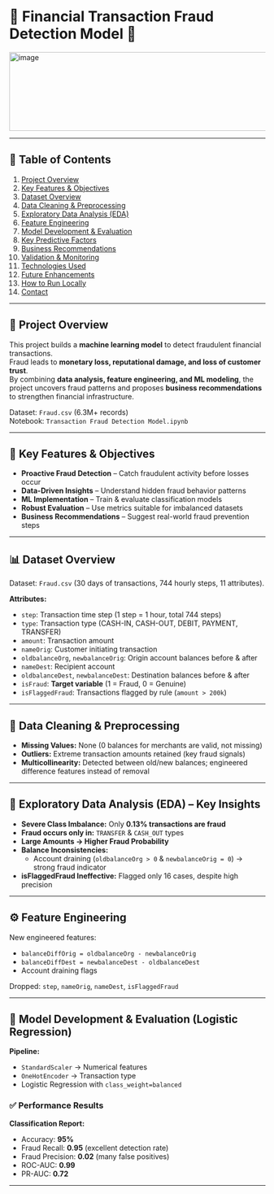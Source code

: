 
# **💸 Financial Transaction Fraud Detection Model 💸**

<img width="1534" height="155" alt="image" src="https://github.com/user-attachments/assets/be8f14d5-a44c-4c77-a79d-13c3cb0b3f9d" />

---

## 📑 Table of Contents
1. [Project Overview](#project-overview)  
2. [Key Features & Objectives](#-key-features--objectives)  
3. [Dataset Overview](#-dataset-overview)  
4. [Data Cleaning & Preprocessing](#-data-cleaning--preprocessing)  
5. [Exploratory Data Analysis (EDA)](#-exploratory-data-analysis-eda---key-insights)  
6. [Feature Engineering](#️-feature-engineering)  
7. [Model Development & Evaluation](#-model-development--evaluation-logistic-regression)  
8. [Key Predictive Factors](#-key-predictive-factors--real-world-relevance)  
9. [Business Recommendations](#-business-recommendations-for-infrastructure-updates)  
10. [Validation & Monitoring](#-validation--monitoring-of-recommendations)  
11. [Technologies Used](#-technologies-used)  
12. [Future Enhancements](#-future-enhancements)  
13. [How to Run Locally](#-how-to-run-the-project-locally)  
14. [Contact](#-contact)  

---

## 📌 Project Overview
This project builds a **machine learning model** to detect fraudulent financial transactions.  
Fraud leads to **monetary loss, reputational damage, and loss of customer trust**.  
By combining **data analysis, feature engineering, and ML modeling**, the project uncovers fraud patterns and proposes **business recommendations** to strengthen financial infrastructure.  

Dataset: `Fraud.csv` (6.3M+ records)  
Notebook: `Transaction Fraud Detection Model.ipynb`  

---

## 🚀 Key Features & Objectives
- **Proactive Fraud Detection** – Catch fraudulent activity before losses occur  
- **Data-Driven Insights** – Understand hidden fraud behavior patterns  
- **ML Implementation** – Train & evaluate classification models  
- **Robust Evaluation** – Use metrics suitable for imbalanced datasets  
- **Business Recommendations** – Suggest real-world fraud prevention steps  

---

## 📊 Dataset Overview
Dataset: `Fraud.csv` (30 days of transactions, 744 hourly steps, 11 attributes).  

**Attributes:**  
- `step`: Transaction time step (1 step = 1 hour, total 744 steps)  
- `type`: Transaction type (CASH-IN, CASH-OUT, DEBIT, PAYMENT, TRANSFER)  
- `amount`: Transaction amount  
- `nameOrig`: Customer initiating transaction  
- `oldbalanceOrg`, `newbalanceOrig`: Origin account balances before & after  
- `nameDest`: Recipient account  
- `oldbalanceDest`, `newbalanceDest`: Destination balances before & after  
- `isFraud`: **Target variable** (1 = Fraud, 0 = Genuine)  
- `isFlaggedFraud`: Transactions flagged by rule (`amount > 200k`)  

---

## 🧹 Data Cleaning & Preprocessing
- **Missing Values:** None (0 balances for merchants are valid, not missing)  
- **Outliers:** Extreme transaction amounts retained (key fraud signals)  
- **Multicollinearity:** Detected between old/new balances; engineered difference features instead of removal  

---

## 🔎 Exploratory Data Analysis (EDA) – Key Insights
- **Severe Class Imbalance:** Only **0.13% transactions are fraud**  
- **Fraud occurs only in:** `TRANSFER` & `CASH_OUT` types  
- **Large Amounts → Higher Fraud Probability**  
- **Balance Inconsistencies:**  
  - Account draining (`oldbalanceOrg > 0` & `newbalanceOrig = 0`) → strong fraud indicator  
- **isFlaggedFraud Ineffective:** Flagged only 16 cases, despite high precision  

---

## ⚙️ Feature Engineering
New engineered features:  
- `balanceDiffOrig = oldbalanceOrg - newbalanceOrig`  
- `balanceDiffDest = newbalanceDest - oldbalanceDest`  
- Account draining flags  

Dropped: `step`, `nameOrig`, `nameDest`, `isFlaggedFraud`  

---

## 🤖 Model Development & Evaluation (Logistic Regression)
**Pipeline:**  
- `StandardScaler` → Numerical features  
- `OneHotEncoder` → Transaction type  
- Logistic Regression with `class_weight=balanced`  

### ✅ Performance Results
**Classification Report:**  
- Accuracy: **95%**  
- Fraud Recall: **0.95** (excellent detection rate)  
- Fraud Precision: **0.02** (many false positives)  
- ROC-AUC: **0.99**  
- PR-AUC: **0.72**  

---
```
